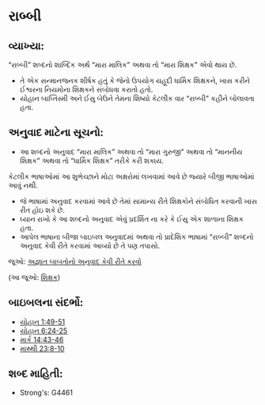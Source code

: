 # રાબ્બી 

## વ્યાખ્યા: 

“રાબ્બી” શબ્દનો શાબ્દિક અર્થ “મારા માલિક” અથવા તો “મારા શિક્ષક” એવો થાય છે.

* તે એક સન્માનજનક શીર્ષક હતું કે જેનો ઉપયોગ યહૂદી ધાર્મિક શિક્ષકને, ખાસ કરીને ઈશ્વરના નિયમોના શિક્ષકને સંબોધવા કરાતો હતો.
* યોહાન બાપ્તિસ્મી અને ઈસુ બેઉને તેમના શિષ્યો કેટલીક વાર “રાબ્બી” કહીને બોલાવતા હતા.

## અનુવાદ માટેના સૂચનો: 

* આ શબ્દનો અનુવાદ “મારા માલિક” અથવા તો “મારા ગુરુજી” અથવા તો “માનનીય શિક્ષક” અથવા તો “ધાર્મિક શિક્ષક” તરીકે કરી શકાય.

કેટલીક ભાષાઓમાં આ શુભેચ્છાને મોટા અક્ષરોમાં લખવામાં આવે છે જ્યારે બીજી ભાષાઓમાં આવું નથી.

* જે ભાષામાં અનુવાદ કરવામાં આવે છે તેમાં સામાન્ય રીતે શિક્ષકોને સંબોધિત કરવાની ખાસ રીત હોઇ શકે છે.
* ધ્યાન રાખો કે આ શબ્દનો અનુવાદ એવું પ્રદર્શિત ના કરે કે ઈસુ એક શાળાના શિક્ષક હતા.
* આપેલ ભાષાના બીજા બાઇબલ અનુવાદમાં અથવા તો પ્રાદેશિક ભાષામાં “રાબ્બી” શબ્દનો અનુવાદ કેવી રીતે કરવામાં આવ્યો છે તે પણ તપાસો.

જૂઓ: [અજ્ઞાત બાબતોનો અનુવાદ કેવી રીતે કરવો](rc://gu/ta/man/translate/translate-unknown)

(આ જૂઓ: [શિક્ષક](../other/teacher.md))

## બાઇબલના સંદર્ભો: 

* [યોહાન 1:49-51](rc://gu/tn/help/jhn/01/49)
* [યોહાન 6:24-25](rc://gu/tn/help/jhn/06/24)
* [માર્ક 14:43-46](rc://gu/tn/help/mrk/14/43)
* [માથ્થી 23:8-10](rc://gu/tn/help/mat/23/08)

## શબ્દ માહિતી: 

* Strong's: G4461
